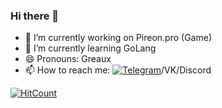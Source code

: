 ### Hi there 👋

- 🔭 I’m currently working on Pireon.pro (Game)
- 🌱 I’m currently learning GoLang
- 😄 Pronouns: Greaux
- 📫 How to reach me: [![Telegram](https://upload.wikimedia.org/wikipedia/commons/8/82/Telegram_logo.svg)](https://t.me/greaux)/VK/Discord
<!--
**Greaux/greaux** is a ✨ _special_ ✨ repository because its `README.md` (this file) appears on your GitHub profile.

[![Telegram](https://upload.wikimedia.org/wikipedia/commons/8/82/Telegram_logo.svg)](https://t.me/greaux)

Here are some ideas to get you started:

- 🔭 I’m currently working on ...
- 🌱 I’m currently learning ...
- 👯 I’m looking to collaborate on ...
- 🤔 I’m looking for help with ...
- 💬 Ask me about ...
- 📫 How to reach me: ...
- 😄 Pronouns: ...
- ⚡ Fun fact: ...
-->
[![HitCount](http://hits.dwyl.com/greaux/greaux/greaux.svg)](http://hits.dwyl.com/greaux/greaux/greaux)
